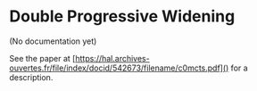 # Double Progressive Widening 

(No documentation yet)

See the paper at [https://hal.archives-ouvertes.fr/file/index/docid/542673/filename/c0mcts.pdf]() for a description.

